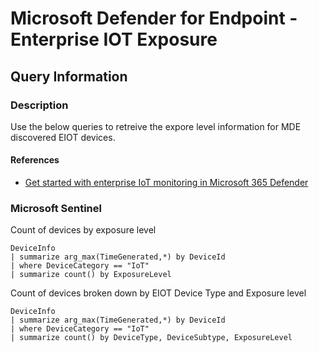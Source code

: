 # Microsoft Defender for Endpoint - Enterprise IOT Exposure

## Query Information

### Description

Use the below queries to retreive the expore level information for MDE discovered EIOT devices. 

#### References

- [Get started with enterprise IoT monitoring in Microsoft 365 Defender](https://learn.microsoft.com/en-us/azure/defender-for-iot/organizations/eiot-defender-for-endpoint)


### Microsoft Sentinel

Count of devices by exposure level

```kql
DeviceInfo
| summarize arg_max(TimeGenerated,*) by DeviceId
| where DeviceCategory == "IoT"
| summarize count() by ExposureLevel
```

Count of devices broken down by EIOT Device Type and Exposure level

```kql
DeviceInfo
| summarize arg_max(TimeGenerated,*) by DeviceId
| where DeviceCategory == "IoT"
| summarize count() by DeviceType, DeviceSubtype, ExposureLevel
```
